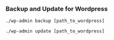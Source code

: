 ### Backup and Update for Wordpress
```
./wp-admin backup [path_to_wordpress]
```
```
./wp-admin update [path_to_wordpress]
```


